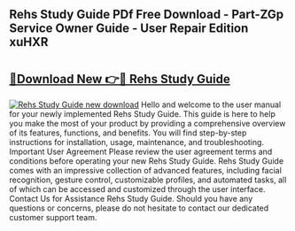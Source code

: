 ## Rehs Study Guide PDf Free Download - Part-ZGp Service Owner Guide - User Repair Edition xuHXR

# <h2><a href="http://bc58412.oget.top/?id=Rehs+Study+Guide">🔗Download New 👉🔴 Rehs Study Guide</a></h2>

[![Rehs Study Guide new download](https://i.imgur.com/5g1atiW.png)](http://bc58412.oget.top/?id=Rehs+Study+Guide)
Hello and welcome to the user manual for your newly implemented Rehs Study Guide. This guide is here to help you make the most of your product by providing a comprehensive overview of its features, functions, and benefits. You will find step-by-step instructions for installation, usage, maintenance, and troubleshooting. Important User Agreement Please review the user agreement terms and conditions before operating your new Rehs Study Guide. Rehs Study Guide comes with an impressive collection of advanced features, including facial recognition, gesture control, customizable profiles, and automated tasks, all of which can be accessed and customized through the user interface. Contact Us for Assistance Rehs Study Guide. Should you have any questions or concerns, please do not hesitate to contact our dedicated customer support team.
